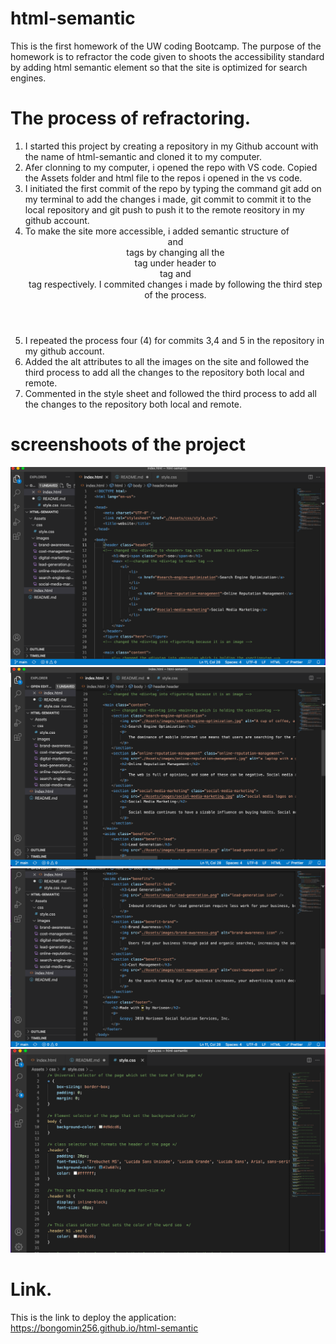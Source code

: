# html-semantic

This is the first homework of the UW coding Bootcamp. The purpose of the homework is to refractor the code given to shoots the accessibility standard by adding html semantic element so that the site is optimized for search engines.

# The process of refractoring. 

1. I started this project by creating a repository in my Github account with the name of html-semantic and cloned it to my computer.
2. Afer clonning to my computer, i opened the repo with VS code. Copied the Assets folder and html file to the repos i opened in the vs code.
3. I initiated the first commit of the repo by typing the command git add on my terminal to add the changes i made, git commit to commit it to the local repository and git push to push it to the remote reository in my github account.
4. To make the site more accessible, i added semantic structure of <header> <main><footet><nav><aside> and <section> tags by changing all the <div> tag under header to <header> tag and <nav> tag respectively. I commited changes i made by following the third step of the process.
5. I repeated the process four (4) for commits 3,4 and 5 in the repository in my github account.
6. Added the alt attributes to all the images on the site and followed the third process to add all the changes to the repository both local and remote.
7. Commented in the style sheet and followed the third process to add all the changes to the repository both local and remote.

# screenshoots of the project
![header section screenshot](/Assets/images/header.png)
![main section screenshot](/Assets/images/main.png)
![foooter and aside section screenshot](/Assets/images/footer-and-aside.png)
![css comments screenshot](/Assets/images/comment.png)

# Link.
This is the link to deploy the application: https://bongomin256.github.io/html-semantic











